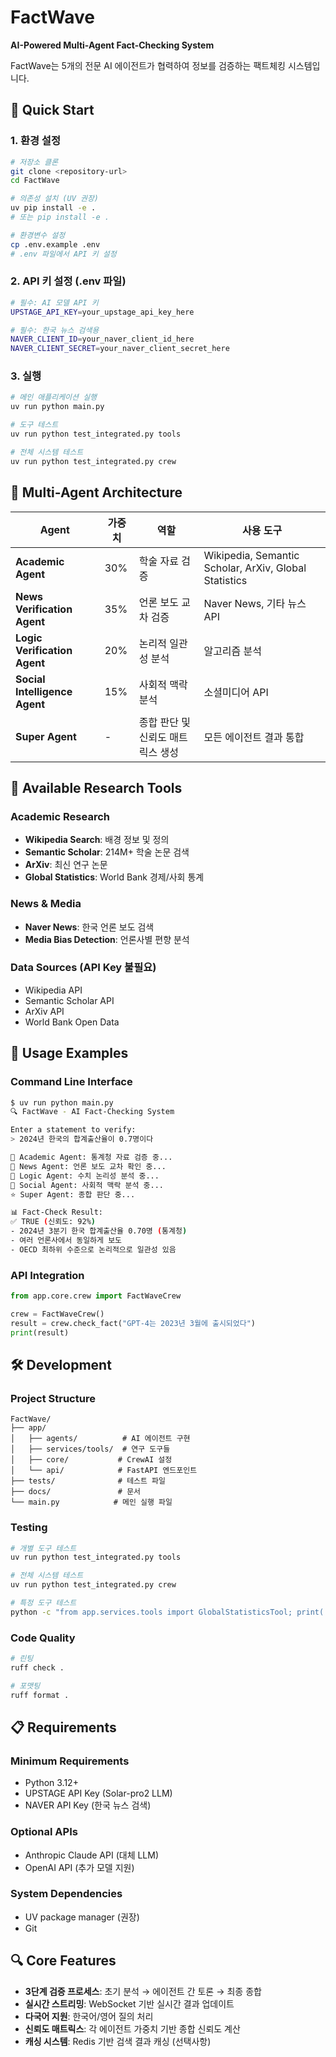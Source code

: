 # FactWave

**AI-Powered Multi-Agent Fact-Checking System**

FactWave는 5개의 전문 AI 에이전트가 협력하여 정보를 검증하는 팩트체킹 시스템입니다.

## 🚀 Quick Start

### 1. 환경 설정
```bash
# 저장소 클론
git clone <repository-url>
cd FactWave

# 의존성 설치 (UV 권장)
uv pip install -e .
# 또는 pip install -e .

# 환경변수 설정
cp .env.example .env
# .env 파일에서 API 키 설정
```

### 2. API 키 설정 (.env 파일)
```bash
# 필수: AI 모델 API 키
UPSTAGE_API_KEY=your_upstage_api_key_here

# 필수: 한국 뉴스 검색용  
NAVER_CLIENT_ID=your_naver_client_id_here
NAVER_CLIENT_SECRET=your_naver_client_secret_here
```

### 3. 실행
```bash
# 메인 애플리케이션 실행
uv run python main.py

# 도구 테스트
uv run python test_integrated.py tools

# 전체 시스템 테스트  
uv run python test_integrated.py crew
```

## 🤖 Multi-Agent Architecture

| Agent | 가중치 | 역할 | 사용 도구 |
|-------|-------|------|----------|
| **Academic Agent** | 30% | 학술 자료 검증 | Wikipedia, Semantic Scholar, ArXiv, Global Statistics |
| **News Verification Agent** | 35% | 언론 보도 교차 검증 | Naver News, 기타 뉴스 API |
| **Logic Verification Agent** | 20% | 논리적 일관성 분석 | 알고리즘 분석 |
| **Social Intelligence Agent** | 15% | 사회적 맥락 분석 | 소셜미디어 API |
| **Super Agent** | - | 종합 판단 및 신뢰도 매트릭스 생성 | 모든 에이전트 결과 통합 |

## 🔧 Available Research Tools

### Academic Research
- **Wikipedia Search**: 배경 정보 및 정의
- **Semantic Scholar**: 214M+ 학술 논문 검색  
- **ArXiv**: 최신 연구 논문
- **Global Statistics**: World Bank 경제/사회 통계

### News & Media
- **Naver News**: 한국 언론 보도 검색
- **Media Bias Detection**: 언론사별 편향 분석

### Data Sources (API Key 불필요)
- Wikipedia API
- Semantic Scholar API
- ArXiv API  
- World Bank Open Data

## 🎯 Usage Examples

### Command Line Interface
```bash
$ uv run python main.py
🔍 FactWave - AI Fact-Checking System

Enter a statement to verify:
> 2024년 한국의 합계출산율이 0.7명이다

🤖 Academic Agent: 통계청 자료 검증 중...
📰 News Agent: 언론 보도 교차 확인 중...  
🧠 Logic Agent: 수치 논리성 분석 중...
👥 Social Agent: 사회적 맥락 분석 중...
⭐ Super Agent: 종합 판단 중...

📊 Fact-Check Result:
✅ TRUE (신뢰도: 92%)
- 2024년 3분기 한국 합계출산율 0.70명 (통계청)
- 여러 언론사에서 동일하게 보도
- OECD 최하위 수준으로 논리적으로 일관성 있음
```

### API Integration
```python
from app.core.crew import FactWaveCrew

crew = FactWaveCrew()
result = crew.check_fact("GPT-4는 2023년 3월에 출시되었다")
print(result)
```

## 🛠 Development

### Project Structure
```
FactWave/
├── app/
│   ├── agents/          # AI 에이전트 구현
│   ├── services/tools/  # 연구 도구들
│   ├── core/           # CrewAI 설정
│   └── api/            # FastAPI 엔드포인트
├── tests/              # 테스트 파일
├── docs/               # 문서
└── main.py            # 메인 실행 파일
```

### Testing
```bash
# 개별 도구 테스트
uv run python test_integrated.py tools

# 전체 시스템 테스트
uv run python test_integrated.py crew

# 특정 도구 테스트
python -c "from app.services.tools import GlobalStatisticsTool; print('OK')"
```

### Code Quality
```bash
# 린팅
ruff check .

# 포맷팅  
ruff format .
```

## 📋 Requirements

### Minimum Requirements
- Python 3.12+
- UPSTAGE API Key (Solar-pro2 LLM)
- NAVER API Key (한국 뉴스 검색)

### Optional APIs  
- Anthropic Claude API (대체 LLM)
- OpenAI API (추가 모델 지원)

### System Dependencies
- UV package manager (권장)
- Git

## 🔍 Core Features

- **3단계 검증 프로세스**: 초기 분석 → 에이전트 간 토론 → 최종 종합
- **실시간 스트리밍**: WebSocket 기반 실시간 결과 업데이트  
- **다국어 지원**: 한국어/영어 질의 처리
- **신뢰도 매트릭스**: 각 에이전트 가중치 기반 종합 신뢰도 계산
- **캐싱 시스템**: Redis 기반 검색 결과 캐싱 (선택사항)